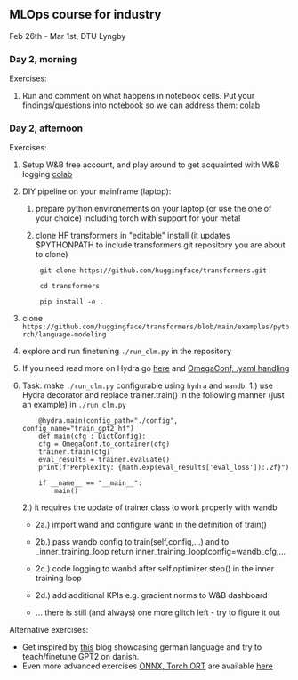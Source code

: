 ## MLOps course for industry
Feb 26th - Mar 1st, DTU Lyngby

### Day 2, morning
Exercises:
  1. Run and comment on what happens in notebook cells. Put your findings/questions into notebook so we can address them: [colab](course/en/day2/transformers.ipynb)

### Day 2, afternoon
Exercises: 
  1. Setup W&B free account, and play around to get acquainted with W&B logging [colab](course/en/day2/HF_wandb.ipynb)
  2. DIY pipeline on your mainframe (laptop):
     1. prepare python environements on your laptop (or use the one of your choice) including torch with support for your metal
     2. clone HF transformers in "editable" install (it updates $PYTHONPATH to include transformers git repository you are about to clone)
        
        ` git clone https://github.com/huggingface/transformers.git`
        
        ` cd transformers`
        
        ` pip install -e .`
        
  4. clone `https://github.com/huggingface/transformers/blob/main/examples/pytorch/language-modeling`
  5. explore and run finetuning `./run_clm.py` in the repository
  6. If you need read more on Hydra go [here](https://hydra.cc/docs/intro/) and [OmegaConf, .yaml handling](https://omegaconf.readthedocs.io/en/latest/usage.html#access-and-manipulation)
  7. Task: make `./run_clm.py` configurable using `hydra` and `wandb`:
     1.) use Hydra decorator and replace trainer.train() in the following manner (just an example) in `./run_clm.py`
      ```
          @hydra.main(config_path="./config", config_name="train_gpt2_hf")
          def main(cfg : DictConfig):
          cfg = OmegaConf.to_container(cfg)
          trainer.train(cfg)
          eval_results = trainer.evaluate()
          print(f"Perplexity: {math.exp(eval_results['eval_loss']):.2f}")

          if __name__ == "__main__":
              main()
     ```

     2.) it requires the update of trainer class to work properly with wandb

       * 2a.) import wand and configure wanb in the definition of train() 
     
       * 2b.) pass wandb config to train(self,config,...) and to _inner_training_loop return inner_training_loop(config=wandb_cfg,...
     
       * 2c.) code logging to wanbd after self.optimizer.step() in the inner training loop
     
       * 2d.) add additional KPIs e.g. gradient norms to W&B dashboard
     
       * ... there is still (and always) one more glitch left - try to figure it out

  Alternative exercises: 
  * Get inspired by [this](https://www.philschmid.de/fine-tune-a-non-english-gpt-2-model-with-huggingface) blog showcasing german language and try to teach/finetune GPT2 on danish. 
  * Even more advanced exercises [ONNX, Torch ORT](https://pytorch.org/ort/) are available [here](https://demo.hedgedoc.org/qCRpSmQ4RoCxLaA3diBJLQ?both) 
